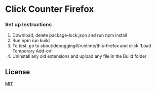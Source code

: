 # Click Counter Firefox

### Set up Instructions

1. Download, delete package-lock.json and run npm install
2. Run npm run build 
3. To test, go to about:debugging#/runtime/this-firefox and click 'Load Temporary Add-on'
4. Uninstall any old extensions and upload any file in the Build folder

## License

[MIT](https://choosealicense.com/licenses/mit/)